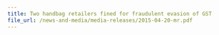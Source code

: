 ```yaml
---
title: Two handbag retailers fined for fraudulent evasion of GST 
file_url: /news-and-media/media-releases/2015-04-20-mr.pdf
---
```

